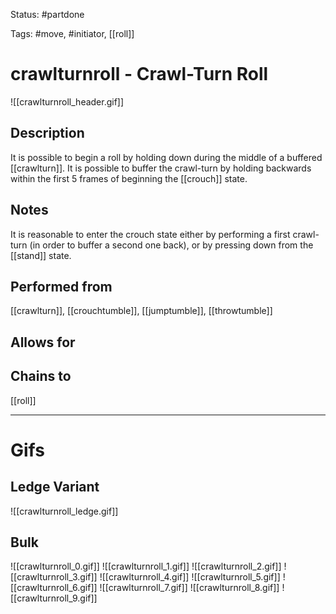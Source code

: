 Status: #partdone

Tags: #move, #initiator, [[roll]]

# crawlturnroll - Crawl-Turn Roll
![[crawlturnroll_header.gif]]
## Description
It is possible to begin a roll by holding down during the middle of a buffered [[crawlturn]]. It is possible to buffer the crawl-turn by holding backwards within the first 5 frames of beginning the [[crouch]] state.

## Notes
It is reasonable to enter the crouch state either by performing a first crawl-turn (in order to buffer a second one back), or by pressing down from the [[stand]] state.

## Performed from
[[crawlturn]], [[crouchtumble]], [[jumptumble]], [[throwtumble]]

## Allows for


## Chains to
[[roll]]

___
# Gifs
## Ledge Variant
![[crawlturnroll_ledge.gif]]

## Bulk
![[crawlturnroll_0.gif]]
![[crawlturnroll_1.gif]]
![[crawlturnroll_2.gif]]
![[crawlturnroll_3.gif]]
![[crawlturnroll_4.gif]]
![[crawlturnroll_5.gif]]
![[crawlturnroll_6.gif]]
![[crawlturnroll_7.gif]]
![[crawlturnroll_8.gif]]
![[crawlturnroll_9.gif]]
